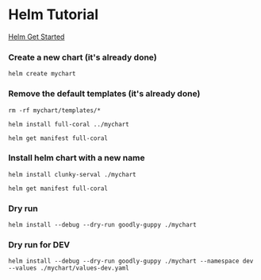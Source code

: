# Helm Tutorial

[Helm Get Started](https://helm.sh/docs/chart_template_guide/getting_started/)  


### Create a new chart (it's already done)
```shell
helm create mychart
```

### Remove the default templates (it's already done)
```shell
rm -rf mychart/templates/*
```

```shell
helm install full-coral ../mychart
```

```shell
helm get manifest full-coral
```

### Install helm chart with a new name
```shell
helm install clunky-serval ./mychart
```

```shell
helm get manifest full-coral
```

### Dry run
```shell
helm install --debug --dry-run goodly-guppy ./mychart
```

### Dry run for DEV

```shell
helm install --debug --dry-run goodly-guppy ./mychart --namespace dev  --values ./mychart/values-dev.yaml
```